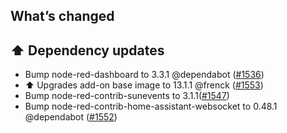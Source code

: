 ## What’s changed

## ⬆️ Dependency updates

- Bump node-red-dashboard to 3.3.1 @dependabot ([#1536](https://github.com/hassio-addons/addon-node-red/pull/1536))
- ⬆️ Upgrades add-on base image to 13.1.1 @frenck ([#1553](https://github.com/hassio-addons/addon-node-red/pull/1553))
- Bump node-red-contrib-sunevents to 3.1.1([#1547](https://github.com/hassio-addons/addon-node-red/pull/1547))
- Bump node-red-contrib-home-assistant-websocket to 0.48.1 @dependabot ([#1552](https://github.com/hassio-addons/addon-node-red/pull/1552))
